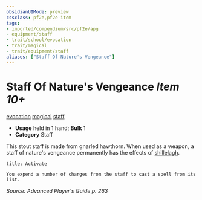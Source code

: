 ```yaml
---
obsidianUIMode: preview
cssclass: pf2e,pf2e-item
tags:
- imported/compendium/src/pf2e/apg
- equipment/staff
- trait/school/evocation
- trait/magical
- trait/equipment/staff
aliases: ["Staff Of Nature's Vengeance"]
---
```

# Staff Of Nature's Vengeance *Item 10+*  
[evocation](evocation.md)  [magical](magical.md)  [staff](rules/traits/staff.md)  

- **Usage** held in 1 hand; **Bulk** 1
- **Category** Staff

This stout staff is made from gnarled hawthorn. When used as a weapon, a staff of nature's vengeance permanently has the effects of [shillelagh](../../spells/shillelagh.md).

```ad-embed-ability
title: Activate

You expend a number of charges from the staff to cast a spell from its list.
```

*Source: Advanced Player's Guide p. 263*